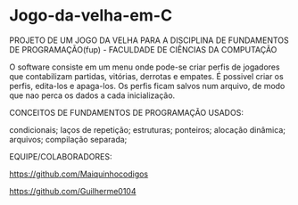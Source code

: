 # Jogo-da-velha-em-C

PROJETO DE UM JOGO DA VELHA PARA A DISCIPLINA DE FUNDAMENTOS DE PROGRAMAÇÃO(fup) - FACULDADE DE CIÊNCIAS DA COMPUTAÇÃO

O software consiste em um menu onde pode-se criar perfis de jogadores que contabilizam partidas, vitórias, derrotas e empates. É possivel criar os perfis,
edita-los e apaga-los. Os perfis ficam salvos num arquivo, de modo que nao perca os dados a cada inicialização.

CONCEITOS DE FUNDAMENTOS DE PROGRAMAÇÃO USADOS:

condicionais;
laços de repetição;
estruturas;
ponteiros;
alocação dinâmica;
arquivos;
compilação separada;

EQUIPE/COLABORADORES:

https://github.com/Maiquinhocodigos

https://github.com/Guilherme0104

